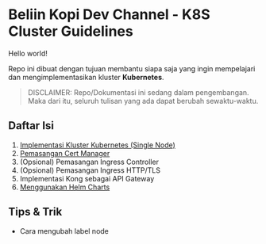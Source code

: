 # Beliin Kopi Dev Channel - K8S Cluster Guidelines #
Hello world!

Repo ini dibuat dengan tujuan membantu siapa saja yang ingin mempelajari dan mengimplementasikan kluster **Kubernetes**.

> DISCLAIMER: Repo/Dokumentasi ini sedang dalam pengembangan. Maka dari itu, seluruh tulisan yang ada dapat berubah sewaktu-waktu.

## Daftar Isi ##
1. [Implementasi Kluster Kubernetes (Single Node)](./001.md)
2. [Pemasangan Cert Manager](./002.md)
3. (Opsional) Pemasangan Ingress Controller
4. (Opsional) Pemasangan Ingress HTTP/TLS
5. Implementasi Kong sebagai API Gateway
6. [Menggunakan Helm Charts](./006.md)

## Tips & Trik ##
- Cara mengubah label node